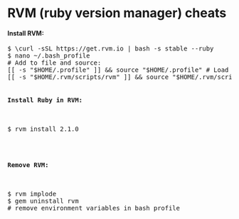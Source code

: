 RVM (ruby version manager) cheats
=================================

<h4>Install RVM:</h4>
<pre>
$ \curl -sSL https://get.rvm.io | bash -s stable --ruby
$ nano ~/.bash_profile 
# Add to file and source:
[[ -s "$HOME/.profile" ]] && source "$HOME/.profile" # Load the default .profile
[[ -s "$HOME/.rvm/scripts/rvm" ]] && source "$HOME/.rvm/scripts/rvm"


<h4>Install Ruby in RVM:</h4>
<pre>
$ rvm install 2.1.0
</pre>


<h4>Remove RVM:</h4>
<pre>
$ rvm implode
$ gem uninstall rvm
# remove environment variables in bash_profile
</pre>

